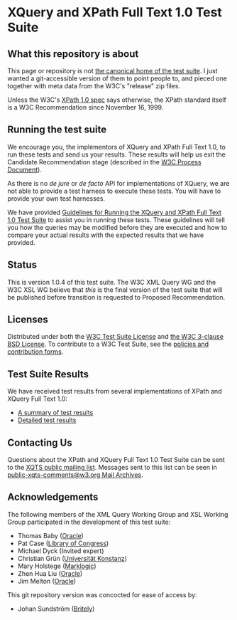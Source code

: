 # XQuery and XPath Full Text 1.0 Test Suite

## What this repository is about

This page or repository is not
[the canonical home of the test suite](http://dev.w3.org/2007/xpath-full-text-10-test-suite/).
I just wanted a git-accessible
version of them to point people to,
and pieced one together with meta data
from the W3C's "release" zip files.

Unless the W3C's [XPath 1.0 spec](http://www.w3.org/TR/xpath/)
says otherwise, the XPath standard itself
is a W3C Recommendation
since November 16, 1999.


## Running the test suite

We encourage you,
the implementors of XQuery
and XPath Full Text 1.0,
to run these tests
and send us your results.
These results will help us
exit the Candidate Recommendation stage
(described in the [W3C Process Document](http://www.w3.org/Consortium/Process/)).

As there is no _de jure_ or _de facto_
API for implementations of XQuery,
we are not able to provide a test harness
to execute these tests.
You will have to provide your own test harnesses.

We have provided
[Guidelines for Running the XQuery and
XPath Full Text 1.0 Test Suite](http://dev.w3.org/2007/xpath-full-text-10-test-suite/GuidelinesForRunningTheFullTextTestSuite.html)
to assist you in running these tests.
These guidelines will tell you
how the queries may be modified
before they are executed
and how to compare your actual results
with the expected results that we have provided.


## Status

This is version 1.0.4 of this test suite.
The W3C XML Query WG and the W3C XSL WG
believe that _this_ is the final version
of the test suite that will be published
before transition is requested to Proposed Recommendation.


## Licenses

Distributed under both the
[W3C Test Suite License](http://www.w3.org/Consortium/Legal/2008/04-testsuite-license) and
[the W3C 3-clause BSD License](http://www.w3.org/Consortium/Legal/2008/03-bsd-license).
To contribute to a W3C Test Suite,
see the [policies and contribution forms](http://www.w3.org/2004/10/27-testcases).


## Test Suite Results

We have received test results from
several implementations of
XPath and XQuery Full Text 1.0:

* [A summary of test results](http://dev.w3.org/2007/xpath-full-text-10-test-suite/PublicPagesStagingArea/ReportedResults/XQFTTSReportSimple.html)
* [Detailed test results](http://dev.w3.org/2007/xpath-full-text-10-test-suite/PublicPagesStagingArea/ReportedResults/XQFTTSReport.html)


## Contacting Us

Questions about the XPath and XQuery Full Text 1.0 Test Suite
can be sent to the [XQTS public mailing list](mailto:public-xqts-comments@w3.org).
Messages sent to this list can be seen in
[public-xqts-comments@w3.org Mail Archives](http://lists.w3.org/Archives/Public/public-xqts-comments/).


## Acknowledgements

The following members
of the XML Query Working Group
and XSL Working Group
participated in the development of this test suite:

* Thomas Baby ([Oracle](http://www.oracle.com/))
* Pat Case ([Library of Congress](http://www.loc.gov/))
* Michael Dyck (Invited expert)
* Christian Grün ([Universität Konstanz](http://www.uni-konstanz.de/))
* Mary Holstege ([Marklogic](http://marklogic.com/))
* Zhen Hua Liu ([Oracle](http://www.oracle.com/))
* Jim Melton ([Oracle](http://www.oracle.com/))

This git repository version was
concocted for ease of access by:

* Johan Sundström ([Britely](http://www.britely.com/))

